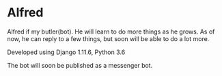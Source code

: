# Alfred
Alfred if my butler(bot). He will learn to do more things as he grows.
As of now, he can reply to a few things, but soon will be able to do a lot more.

Developed using Django 1.11.6, Python 3.6

The bot will soon be published as a messenger bot.
